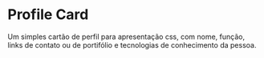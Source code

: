 # Profile Card
Um simples cartão de perfil para apresentação css, com nome, função, links de contato ou de portifólio e tecnologias de conhecimento da pessoa.